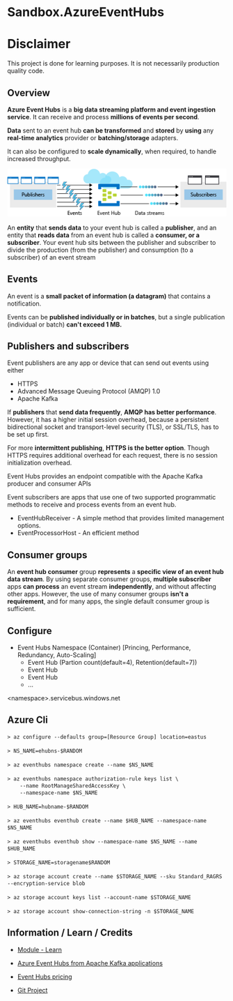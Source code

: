 # Sandbox.AzureEventHubs

# Disclaimer

This project is done for learning purposes. It is not necessarily production quality code.


## Overview

__Azure Event Hubs__ is a __big data streaming platform and event ingestion service__. It can receive and process __millions of events per second__.

__Data__ sent to an event hub __can be transformed__ and __stored__ by __using__ any __real-time analytics__ provider or __batching/storage__ adapters.

It can also be configured to __scale dynamically__, when required, to handle increased throughput.

![Overview](./Assets/event-hub-overview.png)

An __entity__ that __sends data__ to your event hub is called a __publisher__, and an entity that __reads data__ from an event hub is called a __consumer, or a subscriber__. Your event hub sits between the publisher and subscriber to divide the production (from the publisher) and consumption (to a subscriber) of an event stream


## Events

An event is a __small packet of information (a datagram)__ that contains a notification.

Events can be __published individually or in batches__, but a single publication (individual or batch) __can't exceed 1 MB.__


## Publishers and subscribers

Event publishers are any app or device that can send out events using either

- HTTPS
- Advanced Message Queuing Protocol (AMQP) 1.0
- Apache Kafka


If __publishers__ that __send data frequently__, __AMQP has better performance__. However, it has a higher initial session overhead, because a persistent bidirectional socket and transport-level security (TLS), or SSL/TLS, has to be set up first.

For more __intermittent publishing__, __HTTPS is the better option__. Though HTTPS requires additional overhead for each request, there is no session initialization overhead.

Event Hubs provides an endpoint compatible with the Apache Kafka producer and consumer APIs

Event subscribers are apps that use one of two supported programmatic methods to receive and process events from an event hub.

- EventHubReceiver - A simple method that provides limited management options.
- EventProcessorHost - An efficient method


## Consumer groups

An __event hub consumer__ group __represents__ a __specific view of an event hub data stream__. By using separate consumer groups, __multiple subscriber__ apps __can process__ an event stream __independently__, and without affecting other apps. However, the use of many consumer groups __isn't a requirement__, and for many apps, the single default consumer group is sufficient.

## Configure

- Event Hubs Namespace (Container) [Princing, Performance, Redundancy, Auto-Scaling]
  - Event Hub (Partion count(default=4), Retention(default=7))
  - Event Hub
  - Event Hub
  - ...

\<namespace\>.servicebus.windows.net



## Azure Cli

```bh
> az configure --defaults group=[Resource Group] location=eastus

> NS_NAME=ehubns-$RANDOM

> az eventhubs namespace create --name $NS_NAME

> az eventhubs namespace authorization-rule keys list \
    --name RootManageSharedAccessKey \
    --namespace-name $NS_NAME

> HUB_NAME=hubname-$RANDOM

> az eventhubs eventhub create --name $HUB_NAME --namespace-name $NS_NAME

> az eventhubs eventhub show --namespace-name $NS_NAME --name $HUB_NAME

> STORAGE_NAME=storagename$RANDOM

> az storage account create --name $STORAGE_NAME --sku Standard_RAGRS --encryption-service blob

> az storage account keys list --account-name $STORAGE_NAME

> az storage account show-connection-string -n $STORAGE_NAME
```

## Information / Learn / Credits

- [Module - Learn](https://docs.microsoft.com/en-us/learn/modules/enable-reliable-messaging-for-big-data-apps-using-event-hubs/?WT.mc_id=cloudskillschallenge_4B2F91E9-04C5-4A1C-8F67-443ADEFD0806)

- [Azure Event Hubs from Apache Kafka applications](https://docs.microsoft.com/en-us/azure/event-hubs/event-hubs-for-kafka-ecosystem-overview)

- [Event Hubs pricing](https://azure.microsoft.com/en-us/pricing/details/event-hubs/)

- [Git Project](https://github.com/Azure/azure-event-hubs.git)




